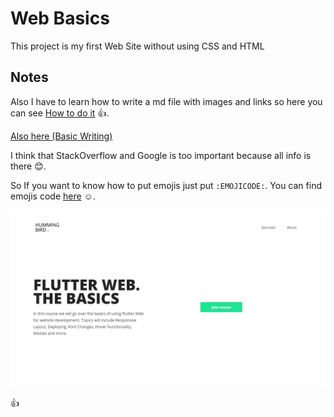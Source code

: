 # Web Basics

This project is my first Web Site without using CSS and HTML


## Notes

Also I have to learn how to write a md file with images and links so here you can see [How to do it](https://stackoverflow.com/questions/14494747/add-images-to-readme-md-on-github) :+1:.

[Also here (Basic Writing)](https://help.github.com/en/github/writing-on-github/basic-writing-and-formatting-syntax#using-emoji)

I think that StackOverflow and Google is too important because all info is there :blush:.

So If you want to know how to put emojis just put `:EMOJICODE:`. You can find emojis code [here](https://www.webfx.com/tools/emoji-cheat-sheet/) :relaxed:.

![alt text](/assets/preview.jpg)

:thumbsup:





